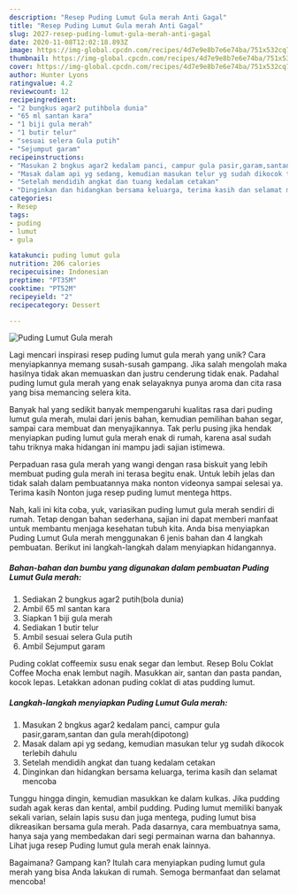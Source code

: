 ```yaml
---
description: "Resep Puding Lumut Gula merah Anti Gagal"
title: "Resep Puding Lumut Gula merah Anti Gagal"
slug: 2027-resep-puding-lumut-gula-merah-anti-gagal
date: 2020-11-08T12:02:18.893Z
image: https://img-global.cpcdn.com/recipes/4d7e9e8b7e6e74ba/751x532cq70/puding-lumut-gula-merah-foto-resep-utama.jpg
thumbnail: https://img-global.cpcdn.com/recipes/4d7e9e8b7e6e74ba/751x532cq70/puding-lumut-gula-merah-foto-resep-utama.jpg
cover: https://img-global.cpcdn.com/recipes/4d7e9e8b7e6e74ba/751x532cq70/puding-lumut-gula-merah-foto-resep-utama.jpg
author: Hunter Lyons
ratingvalue: 4.2
reviewcount: 12
recipeingredient:
- "2 bungkus agar2 putihbola dunia"
- "65 ml santan kara"
- "1 biji gula merah"
- "1 butir telur"
- "sesuai selera Gula putih"
- "Sejumput garam"
recipeinstructions:
- "Masukan 2 bngkus agar2 kedalam panci, campur gula pasir,garam,santan dan gula merah(dipotong)"
- "Masak dalam api yg sedang, kemudian masukan telur yg sudah dikocok terlebih dahulu"
- "Setelah mendidih angkat dan tuang kedalam cetakan"
- "Dinginkan dan hidangkan bersama keluarga, terima kasih dan selamat mencoba"
categories:
- Resep
tags:
- puding
- lumut
- gula

katakunci: puding lumut gula 
nutrition: 206 calories
recipecuisine: Indonesian
preptime: "PT35M"
cooktime: "PT52M"
recipeyield: "2"
recipecategory: Dessert

---
```



![Puding Lumut Gula merah](https://img-global.cpcdn.com/recipes/4d7e9e8b7e6e74ba/751x532cq70/puding-lumut-gula-merah-foto-resep-utama.jpg)

Lagi mencari inspirasi resep puding lumut gula merah yang unik? Cara menyiapkannya memang susah-susah gampang. Jika salah mengolah maka hasilnya tidak akan memuaskan dan justru cenderung tidak enak. Padahal puding lumut gula merah yang enak selayaknya punya aroma dan cita rasa yang bisa memancing selera kita.

Banyak hal yang sedikit banyak mempengaruhi kualitas rasa dari puding lumut gula merah, mulai dari jenis bahan, kemudian pemilihan bahan segar, sampai cara membuat dan menyajikannya. Tak perlu pusing jika hendak menyiapkan puding lumut gula merah enak di rumah, karena asal sudah tahu triknya maka hidangan ini mampu jadi sajian istimewa.

Perpaduan rasa gula merah yang wangi dengan rasa biskuit yang lebih membuat puding gula merah ini terasa begitu enak. Untuk lebih jelas dan tidak salah dalam pembuatannya maka nonton videonya sampai selesai ya. Terima kasih Nonton juga resep puding lumut mentega https.


Nah, kali ini kita coba, yuk, variasikan puding lumut gula merah sendiri di rumah. Tetap dengan bahan sederhana, sajian ini dapat memberi manfaat untuk membantu menjaga kesehatan tubuh kita. Anda bisa menyiapkan Puding Lumut Gula merah menggunakan 6 jenis bahan dan 4 langkah pembuatan. Berikut ini langkah-langkah dalam menyiapkan hidangannya.

<!--inarticleads1-->

##### Bahan-bahan dan bumbu yang digunakan dalam pembuatan Puding Lumut Gula merah:

1. Sediakan 2 bungkus agar2 putih(bola dunia)
1. Ambil 65 ml santan kara
1. Siapkan 1 biji gula merah
1. Sediakan 1 butir telur
1. Ambil sesuai selera Gula putih
1. Ambil Sejumput garam


Puding coklat coffeemix susu enak segar dan lembut. Resep Bolu Coklat Coffee Mocha enak lembut nagih. Masukkan air, santan dan pasta pandan, kocok lepas. Letakkan adonan puding coklat di atas pudding lumut. 

<!--inarticleads2-->

##### Langkah-langkah menyiapkan Puding Lumut Gula merah:

1. Masukan 2 bngkus agar2 kedalam panci, campur gula pasir,garam,santan dan gula merah(dipotong)
1. Masak dalam api yg sedang, kemudian masukan telur yg sudah dikocok terlebih dahulu
1. Setelah mendidih angkat dan tuang kedalam cetakan
1. Dinginkan dan hidangkan bersama keluarga, terima kasih dan selamat mencoba


Tunggu hingga dingin, kemudian masukkan ke dalam kulkas. Jika pudding sudah agak keras dan kental, ambil pudding. Puding lumut memiliki banyak sekali varian, selain lapis susu dan juga mentega, puding lumut bisa dikreasikan bersama gula merah. Pada dasarnya, cara membuatnya sama, hanya saja yang membedakan dari segi permainan warna dan bahannya. Lihat juga resep Puding lumut gula merah enak lainnya. 

Bagaimana? Gampang kan? Itulah cara menyiapkan puding lumut gula merah yang bisa Anda lakukan di rumah. Semoga bermanfaat dan selamat mencoba!
